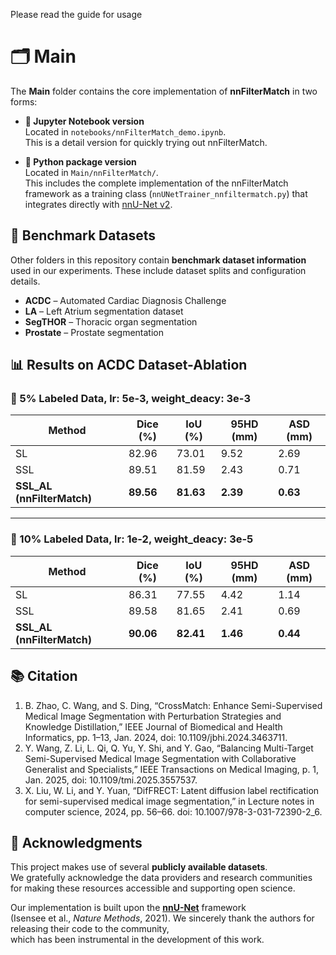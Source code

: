 Please read the guide for usage


# 🗂️ Main

The **Main** folder contains the core implementation of **nnFilterMatch** in two forms:

- **📓 Jupyter Notebook version**  
  Located in `notebooks/nnFilterMatch_demo.ipynb`.  
  This is a detail version for quickly trying out nnFilterMatch.  

- **🐍 Python package version**  
  Located in `Main/nnFilterMatch/`.  
  This includes the complete implementation of the nnFilterMatch framework as a training class (`nnUNetTrainer_nnfiltermatch.py`) that integrates directly with [nnU-Net v2](https://github.com/MIC-DKFZ/nnUNet).
  

## 📂 Benchmark Datasets

Other folders in this repository contain **benchmark dataset information** used in our experiments. 
These include dataset splits and configuration details. 
- **ACDC** – Automated Cardiac Diagnosis Challenge  
- **LA** – Left Atrium segmentation dataset  
- **SegTHOR** – Thoracic organ segmentation
- **Prostate** – Prostate segmentation


## 📊 Results on ACDC Dataset-Ablation

### 🧪 5% Labeled Data, lr: 5e-3, weight_deacy: 3e-3

| Method | Dice (%) | IoU (%) | 95HD (mm) | ASD (mm) |
|--------|----------|---------|-----------|----------|
| SL     | 82.96    | 73.01   | 9.52      | 2.69     |
| SSL    | 89.51    | 81.59   | 2.43      | 0.71     |
| **SSL_AL (nnFilterMatch)** | **89.56** | **81.63** | **2.39** | **0.63** |

---

### 🧪 10% Labeled Data, lr: 1e-2, weight_deacy: 3e-5

| Method | Dice (%) | IoU (%) | 95HD (mm) | ASD (mm) |
|--------|----------|---------|-----------|----------|
| SL     | 86.31    | 77.55   | 4.42      | 1.14     |
| SSL    | 89.58    | 81.65   | 2.41      | 0.69     |
| **SSL_AL (nnFilterMatch)** | **90.06** | **82.41** | **1.46** | **0.44** |



## 📚 Citation
1. B. Zhao, C. Wang, and S. Ding, “CrossMatch: Enhance Semi-Supervised Medical Image Segmentation with Perturbation Strategies and Knowledge Distillation,” IEEE Journal of Biomedical and Health Informatics, pp. 1–13, Jan. 2024, doi: 10.1109/jbhi.2024.3463711.
2. Y. Wang, Z. Li, L. Qi, Q. Yu, Y. Shi, and Y. Gao, “Balancing Multi-Target Semi-Supervised Medical Image Segmentation with Collaborative Generalist and Specialists,” IEEE Transactions on Medical Imaging, p. 1, Jan. 2025, doi: 10.1109/tmi.2025.3557537.
3.  X. Liu, W. Li, and Y. Yuan, “DifFRECT: Latent diffusion label rectification for semi-supervised medical image segmentation,” in Lecture notes in computer science, 2024, pp. 56–66. doi: 10.1007/978-3-031-72390-2_6.


## 🙏 Acknowledgments

This project makes use of several **publicly available datasets**.  
We gratefully acknowledge the data providers and research communities for making these resources accessible and supporting open science.  

Our implementation is built upon the **[nnU-Net](https://github.com/MIC-DKFZ/nnUNet)** framework  
(Isensee et al., *Nature Methods*, 2021). We sincerely thank the authors for releasing their code to the community,  
which has been instrumental in the development of this work.
